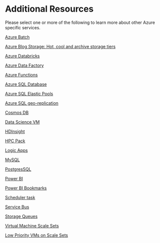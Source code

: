 # Additional Resources

Please select one or more of the following to learn more about other Azure specific services.

[Azure Batch](https://docs.microsoft.com/en-us/azure/batch/?WT.mc_id=mobilefraudai-solutionguide-scseely
)

[Azure Blog Storage: Hot, cool and archive storage tiers](https://docs.microsoft.com/en-us/azure/storage/blobs/storage-blob-storage-tiers?WT.mc_id=mobilefraudai-solutionguide-scseely
)

[Azure Databricks](https://docs.microsoft.com/en-us/azure/azure-databricks/?WT.mc_id=mobilefraudai-solutionguide-scseely
)

[Azure Data Factory](https://docs.microsoft.com/en-us/azure/data-factory/?WT.mc_id=mobilefraudai-solutionguide-scseely
)

[Azure Functions](https://docs.microsoft.com/en-us/azure/azure-functions/?WT.mc_id=mobilefraudai-solutionguide-scseely
)

[Azure SQL Database](https://docs.microsoft.com/en-us/azure/sql-database/?WT.mc_id=mobilefraudai-solutionguide-scseely
)

[Azure SQL Elastic Pools](https://docs.microsoft.com/en-us/azure/sql-database/sql-database-elastic-pool?WT.mc_id=mobilefraudai-solutionguide-scseely
)

[Azure SQL geo-replication](https://docs.microsoft.com/en-us/azure/sql-database/sql-database-geo-replication-overview?WT.mc_id=mobilefraudai-solutionguide-scseely
)

[Cosmos DB](https://docs.microsoft.com/en-us/azure/cosmos-db/distribute-data-globally?WT.mc_id=mobilefraudai-solutionguide-scseely
)

[Data Science VM](https://docs.microsoft.com/en-us/azure/machine-learning/data-science-virtual-machine/overview?WT.mc_id=mobilefraudai-solutionguide-scseely
)

[HDInsight](https://docs.microsoft.com/en-us/azure/hdinsight/?WT.mc_id=mobilefraudai-solutionguide-scseely
)

[HPC Pack](https://docs.microsoft.com/en-us/powershell/high-performance-computing/overview?WT.mc_id=mobilefraudai-solutionguide-scseely%3Fview%3Dhpc16-ps&view=hpc16-ps
)

[Logic Apps](https://docs.microsoft.com/en-us/azure/logic-apps/logic-apps-overview?WT.mc_id=mobilefraudai-solutionguide-scseely
)

[MySQL](https://docs.microsoft.com/en-us/azure/mysql/?WT.mc_id=mobilefraudai-solutionguide-scseely
)

[PostgresSQL](https://docs.microsoft.com/en-us/azure/postgresql/?WT.mc_id=mobilefraudai-solutionguide-scseely
)

[Power BI](https://docs.microsoft.com/en-us/power-bi/?WT.mc_id=mobilefraudai-solutionguide-scseely
)

[Power BI Bookmarks](https://docs.microsoft.com/en-us/power-bi/desktop-bookmarks?WT.mc_id=mobilefraudai-solutionguide-scseely
)

[Scheduler task](https://docs.microsoft.com/en-us/power-bi/desktop-bookmarks?WT.mc_id=mobilefraudai-solutionguide-scseely
)

[Service Bus](https://docs.microsoft.com/en-us/azure/service-bus-messaging/?WT.mc_id=mobilefraudai-solutionguide-scseely
)

[Storage Queues](https://docs.microsoft.com/en-us/azure/storage/queues/storage-queues-introduction?WT.mc_id=mobilefraudai-solutionguide-scseely
)

[Virtual Machine Scale Sets](https://docs.microsoft.com/en-us/azure/virtual-machine-scale-sets/?WT.mc_id=mobilefraudai-solutionguide-scseely
)

[Low Priority VMs on Scale Sets](https://docs.microsoft.com/en-us/azure/virtual-machine-scale-sets/virtual-machine-scale-sets-use-low-priority?WT.mc_id=mobilefraudai-solutionguide-scseely
)

